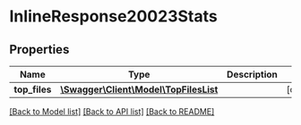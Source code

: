 # InlineResponse20023Stats

## Properties
Name | Type | Description | Notes
------------ | ------------- | ------------- | -------------
**top_files** | [**\Swagger\Client\Model\TopFilesList**](TopFilesList.md) |  | [optional] 

[[Back to Model list]](../README.md#documentation-for-models) [[Back to API list]](../README.md#documentation-for-api-endpoints) [[Back to README]](../README.md)

